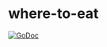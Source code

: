 # where-to-eat
[![GoDoc](https://godoc.org/github.com/romeufcrosa/where-to-eat?status.svg)](https://godoc.org/github.com/romeufcrosa/where-to-eat)
